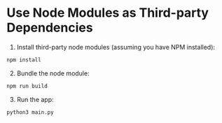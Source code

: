 # Use Node Modules as Third-party Dependencies

1. Install third-party node modules (assuming you have NPM installed):

```bash
npm install
```

2. Bundle the node module:

```bash
npm run build
```

3. Run the app:

```bash
python3 main.py
```
